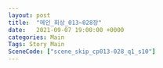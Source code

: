 ```yaml
---
layout: post
title:  "메인_회상_013~028장"
date:   2021-09-07 19:00:00 +0000
categories: Main
Tags: Story Main
SceneCode: ["scene_skip_cp013-028_q1_s10"]
---
```

